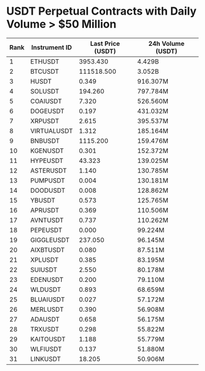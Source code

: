 # USDT Perpetual Contracts with Daily Volume > $50 Million

| Rank | Instrument ID | Last Price (USDT) | 24h Volume (USDT) |
|------|---------------|-------------------|-------------------|
| 1 | ETHUSDT | 3953.430 | 4.429B |
| 2 | BTCUSDT | 111518.500 | 3.052B |
| 3 | HUSDT | 0.349 | 916.307M |
| 4 | SOLUSDT | 194.260 | 797.784M |
| 5 | COAIUSDT | 7.320 | 526.560M |
| 6 | DOGEUSDT | 0.197 | 431.032M |
| 7 | XRPUSDT | 2.615 | 395.537M |
| 8 | VIRTUALUSDT | 1.312 | 185.164M |
| 9 | BNBUSDT | 1115.200 | 159.476M |
| 10 | KGENUSDT | 0.301 | 152.372M |
| 11 | HYPEUSDT | 43.323 | 139.025M |
| 12 | ASTERUSDT | 1.140 | 130.785M |
| 13 | PUMPUSDT | 0.004 | 130.181M |
| 14 | DOODUSDT | 0.008 | 128.862M |
| 15 | YBUSDT | 0.573 | 125.765M |
| 16 | APRUSDT | 0.369 | 110.506M |
| 17 | AVNTUSDT | 0.737 | 110.262M |
| 18 | PEPEUSDT | 0.000 | 99.224M |
| 19 | GIGGLEUSDT | 237.050 | 96.145M |
| 20 | AIXBTUSDT | 0.080 | 87.511M |
| 21 | XPLUSDT | 0.385 | 83.195M |
| 22 | SUIUSDT | 2.550 | 80.178M |
| 23 | EDENUSDT | 0.200 | 79.110M |
| 24 | WLDUSDT | 0.893 | 68.659M |
| 25 | BLUAIUSDT | 0.027 | 57.172M |
| 26 | MERLUSDT | 0.390 | 56.908M |
| 27 | ADAUSDT | 0.658 | 56.175M |
| 28 | TRXUSDT | 0.298 | 55.822M |
| 29 | KAITOUSDT | 1.188 | 55.779M |
| 30 | WLFIUSDT | 0.137 | 51.880M |
| 31 | LINKUSDT | 18.205 | 50.906M |
